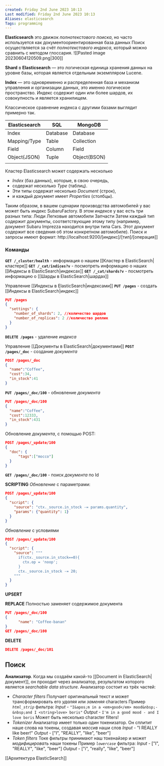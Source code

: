 ```yaml
---
created: Friday 2nd June 2023 10:13
Last modified: Friday 2nd June 2023 10:13
Aliases: elasticsearch
Tags: programming
---
```



**Elasticsearch** это движок *полнотекстового поиска*, но часто используется как документоориентированная база данных 
Поиск осуществляется за счёт *полнотекстового индекса*, который можно сравнить с методом глоссария. 
![[Pasted image 20230604120509.png|300]]


**Shard** в **Elasticsearch** — это логическая единица хранения данных на уровне базы, которая является отдельным экземпляром Lucene.

**Index** — это одновременно и распределенная база и механизм управления и организации данных, это именно логическое пространство. Индекс содержит один или более шардов, их совокупность и является хранилищем.  
  
Классическое сравнение индекса с другими базами выглядит примерно так.

| **Elasticsearch** | **SQL**  | **MongoDB**  |
| ----------------- | -------- | ------------ |
| Index             | Database | Database     |
| Mapping/Type      | Table    | Collection   |
| Field             | Column   | Field        |
| Object(JSON)      | Tuple    | Object(BSON) |
|                   |          |              |

Кластер Elasticsearch может содержать несколько 
- *Index* (баз данных), которые, в свою очередь, 
- содержат несколько *Type* (таблиц). 
- Эти типы содержат несколько *Document* (строк), 
- и каждый документ имеет *Properties* (столбцы). 

Таким образом, в вашем сценарии производства автомобилей у вас может быть индекс SubaruFactory. В этом индексе у вас есть три разных типа: Люди Легковые автомобили Запчасти Затем каждый тип содержит документы, соответствующие этому типу (например, документ Subaru Imprezza находится внутри типа Cars. Этот документ содержит все сведения об этом конкретном автомобиле). Поиск и запросы имеют формат: http://localhost:9200/[индекс]/[тип]/[операция]]


### Команды

**`GET /_cluster/health`** - информация о нашем [[Кластер в ElasticSearch|кластере]]
**`GET /_cat/indices?v`** - посмотреть информацию о наших [[Индексы в ElasticSearch|индексах]]
**`GET /_cat/shards?v`** - посмотреть информацию о [[Шарды в ElasticSearch|шардах]]

Управление [[Индексы в ElasticSearch|индексами]]
**`PUT /pages`** - создать [[Индексы в ElasticSearch|индекс]]
```json
PUT /pages
{
  "settings": {
    "number_of_shards": 2, //количество шардов
    "number_of_replicas": 2 //количество реплик
  }
}
```
**`DELETE /pages`** - удаление *индекса*

Управление [[Документы в ElasticSearch|документами]]
**`POST /pages/_doc`** - создание *документа*
```json
POST /pages/_doc
{
  "name":"Coffee",
  "cost":34,
  "in_stock":41
}
```

**`PUT /pages/_doc/100`** - обновление *документа*
```json
PUT /pages/_doc/100
{
  "name":"Coffee",
  "cost":12333,
  "in_stock":431
}
```
Обновление *документа*, с помощью POST:
```json
POST /pages/_update/100
{
  "doc": {
      "tags":["mocco"]
  } 
}
```

**`GET /pages/_doc/100`** - поиск *документа* по Id

**SCRIPTING**
*Обновление* с параметрами:
```json
POST /pages/_update/100
{
  "script": {
    "source": "ctx._source.in_stock -= params.quantity",
    "params": {"quantity": 1}
  }
}
```
*Обновление*  с условиями
```json
POST /pages/_update/100
{
  "script": {
    "source": """
      if(ctx._source.in_stock==0){
        ctx.op = 'noop';
      }
      ctx._source.in_stock -= 20;
    """
  }
}
```

**UPSERT**


**REPLACE**
Полностью заменяет содержимое документа
```json
PUT /pages/_doc/100
{
	  "name": "Coffee-banan"
}
GET /pages/_doc/100
```

**DELETE**
```json
DELETE /pages/_doc/101
```


## Поиск

**Анализатор**. 
Когда мы создаём какой-то [[Document in ElasticSearch|документ]], он проходит через анализатор, результатом которого является *searchable data structure*.
Анализатор состоит из трёх частей:
- *Character filters*
Получает оригинальный текст и может трансформировать его *удаляя* или *заменяя* characters
Пример *`html_strip`* фильтра:
*Input* - `"I&apos;m in a <em>good</em> mood&nbsp;-&nbsp;and I <string>love> boris"`
*Output* - `I'm in a good mood - and I love boris`
Может быть несколько character filters!
- *Tokenizer*
Анализатор имеет только *один* токенизатор. Он сплитит наше слова на токены, создавая *массив* наши слов
*Input* - "I REALLY like beer!"
*Output* - ["I", "REALLY", "like", "beer"]
- *Token filters*
Токе фильтры принимают наш токенайзер и может *модифицировать* наши токены
Пример *`lowercase`* фильтра:
*Input* - ["I", "REALLY", "like", "beer"]
*Output* - ["i", "really", "like", "beer"]






[[Архитектура ElasticSearch]]


